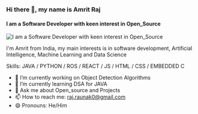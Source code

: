 ### Hi there 👋, my name is Amrit Raj
#### I am a Software Developer with keen interest in Open_Source
![I am a Software Developer with keen interest in Open_Source](https://drive.google.com/file/d/1tbfglfQ8_45LrRAs1fg5dccasVOGdDU5/view?usp=drive_link)

I'm Amrit from India, my main interests is in software development, Artificial Intelligence, Machine Learning and Data Science

Skills: JAVA / PYTHON / ROS / REACT / JS / HTML / CSS / EMBEDDED C

- 🔭 I’m currently working on Object Detection Algorithms 
- 🌱 I’m currently learning DSA for JAVA 
- 💬 Ask me about Open_source and Projects 
- 📫 How to reach me: raj.raunak0@gmail.com 
- 😄 Pronouns: He/Him 


